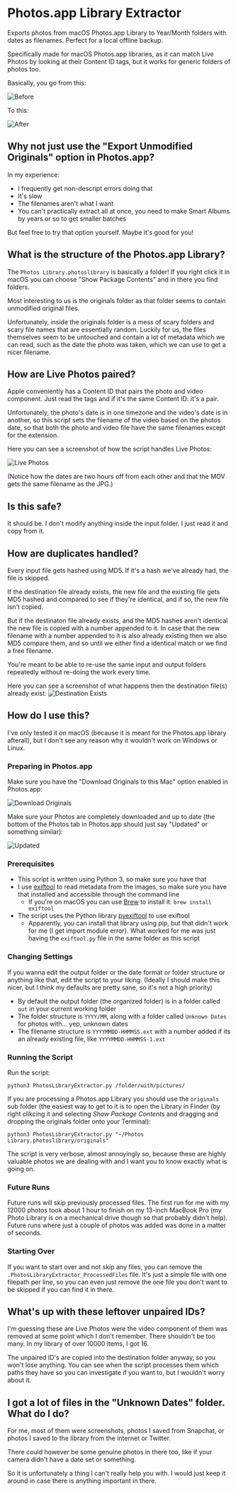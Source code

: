 # Photos.app Library Extractor

Exports photos from macOS Photos.app Library to Year/Month folders with dates as filenames. Perfect for a local offline backup.

Specifically made for macOS Photos.app libraries, as it can match Live Photos by looking at their Content ID tags, but it works for generic folders of photos too.

Basically, you go from this:

![Before](https://raw.githubusercontent.com/lambdan/PhotosLibraryExtractor/main/Screenshots/Screenshot%202020-11-07%20at%2011.34.21.png)

To this:

![After](https://raw.githubusercontent.com/lambdan/PhotosLibraryExtractor/main/Screenshots/Screenshot%202020-11-07%20at%2011.35.28.png)

## Why not just use the "Export Unmodified Originals" option in Photos.app?

In my experience:

- I frequently get non-descript errors doing that
- It's slow
- The filenames aren't what I want
- You can't practically extract all at once, you need to make Smart Albums by years or so to get smaller batches

But feel free to try that option yourself. Maybe it's good for you!

## What is the structure of the Photos.app Library?

The `Photos Library.photoslibrary` is basically a folder! If you right click it in macOS you can choose "Show Package Contents" and in there you find folders. 

Most interesting to us is the originals folder as that folder seems to contain unmodified original files. 

Unfortunately, inside the originals folder is a mess of scary folders and scary file names that are essentially random. Luckily for us, the files themselves seem to be untouched and contain a lot of metadata which we can read, such as the date the photo was taken, which we can use to get a nicer filename.

## How are Live Photos paired?

Apple conveniently has a Content ID that pairs the photo and video component. Just read the tags and if it's the same Content ID: it's a pair. 

Unfortunately, the photo's date is in one timezone and the video's date is in another, so this script sets the filename of the video based on the photos date, so that both the photo and video file have the same filenames except for the extension.

Here you can see a screenshot of how the script handles Live Photos: 

![Live Photos](https://raw.githubusercontent.com/lambdan/PhotosLibraryExtractor/main/Screenshots/Screenshot-%20Handling%20live%20photo.png)

(Notice how the dates are two hours off from each other and that the MOV gets the same filename as the JPG.)

## Is this safe?

It should be. I don't modify anything inside the input folder. I just read it and copy from it.

## How are duplicates handled?

Every input file gets hashed using MD5. If it's a hash we've already had, the file is skipped. 

If the destination file already exists, the new file and the existing file gets MD5 hashed and compared to see if they're identical, and if so, the new file isn't copied.

But if the destinaton file already exists, and the MD5 hashes aren't identical the new file is copied with a number appended to it. In case that the new filename with a number appended to it is also already existing then we also MD5 compare them, and so until we either find a identical match or we find a free filename.

You're meant to be able to re-use the same input and output folders repeatedly without re-doing the work every time.

Here you can see a screenshot of what happens then the destination file(s) already exist: 
![Destination Exists](https://raw.githubusercontent.com/lambdan/PhotosLibraryExtractor/main/Screenshots/Screenshot%20-%20handling%20duplicate%20destination.png)

## How do I use this?

I've only tested it on macOS (because it is meant for the Photos.app library afterall), but I don't see any reason why it wouldn't work on Windows or Linux.


### Preparing in Photos.app

Make sure you have the "Download Originals to this Mac" option enabled in Photos.app: 

![Download Originals](https://raw.githubusercontent.com/lambdan/PhotosLibraryExtractor/main/Screenshots/Download%20Originals.png)

Make sure your Photos are completely downloaded and up to date (the bottom of the Photos tab in Photos.app should just say "Updated" or something similar): 

![Updated](https://raw.githubusercontent.com/lambdan/PhotosLibraryExtractor/main/Screenshots/Screenshot%202020-11-07%20at%2013.32.30.png)

### Prerequisites

- This script is written using Python 3, so make sure you have that
- I use [exiftool](https://exiftool.org) to read metadata from the images, so make sure you have that installed and accessible through the command line
    - If you're on macOS you can use [Brew](https://brew.sh) to install it: `brew install exiftool` 
- The script uses the Python library [pyexiftool](https://github.com/smarnach/pyexiftool) to use exiftool
    - Apparently, you can install that library using pip, but that didn't work for me (I get import module error). What worked for me was just having the `exiftool.py` file in the same folder as this script 

### Changing Settings

If you wanna edit the output folder or the date format or folder structure or anything like that, edit the script to your liking. (Ideally I should make this nicer, but I think my defaults are pretty sane, so it's not a high priority)

- By default the output folder (the organized folder) is in a folder called `out` in your current working folder
- The folder structure is `YYYY/MM`, along with a folder called `Unknown Dates` for photos with... yep, unknown dates
- The filename structure is `YYYYMMDD-HHMMSS.ext` with a number added if its an already existing file, like `YYYYMMDD-HHMMSS-1.ext`

### Running the Script

Run the script: 
    
    python3 PhotosLibraryExtractor.py /folder/with/pictures/

If you are processing a Photos.app Library you should use the `originals` sub folder (the easiest way to get to it is to open the Library in Finder (by right clikcing it and selecting _Show Package Contents_ and dragging and dropping the originals folder onto your Terminal): 

    python3 PhotosLibraryExtractor.py "~/Photos Library.photoslibrary/originals"

The script is very verbose, almost annoyingly so, because these are highly valuable photos we are dealing with and I want you to know exactly what is going on.

### Future Runs

Future runs will skip previously processed files. The first run for me with my 12000 photos took about 1 hour to finish on my 13-inch MacBook Pro (my Photo Library is on a mechanical drive though so that probably didn't help). Future runs where just a couple of photos was added was done in a matter of seconds. 

### Starting Over

If you want to start over and not skip any files, you can remove the `.PhotosLibraryExtractor_ProcessedFiles` file. It's just a simple file with one filepath per line, so you can even just remove the one file you don't want to be skipped if you can find it in there.

## What's up with these leftover unpaired IDs?

I'm guessing these are Live Photos were the video component of them was removed at some point which I don't remember. There shouldn't be too many. In my library of over 10000 items, I got 16.

The unpaired ID's are copied into the destination folder anyway, so you won't lose anything. You can see when the script processes them which paths they have so you can investigate if you want to, but I wouldn't worry about it.

## I got a lot of files in the "Unknown Dates" folder. What do I do?

For me, most of them were screenshots, photos I saved from Snapchat, or photos I saved to the library from the internet or Twitter. 

There could however be some genuine photos in there too, like if your camera didn't have a date set or something. 

So it is unfortunately a thing I can't really help you with. I would just keep it around in case there is anything important in there.